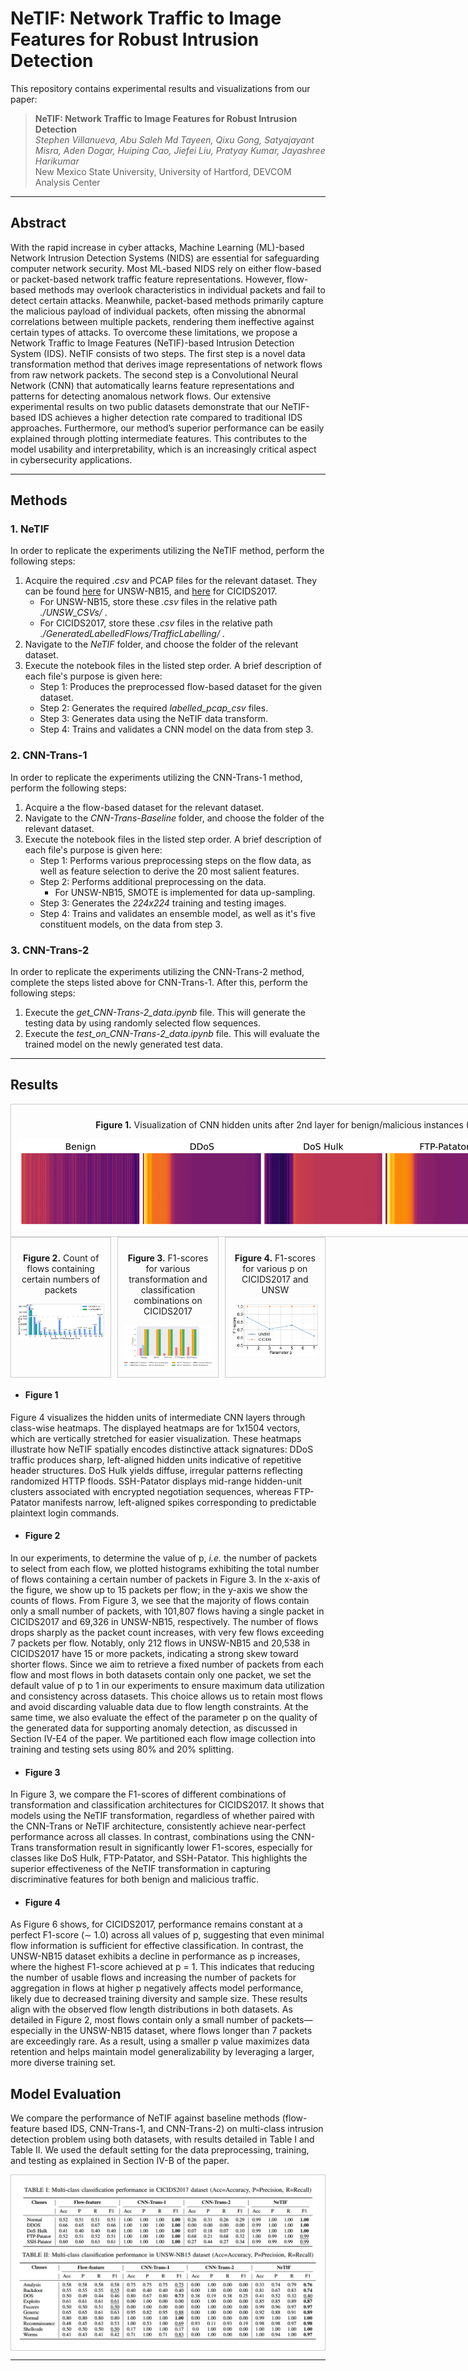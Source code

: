 # NeTIF: Network Traffic to Image Features for Robust Intrusion Detection

This repository contains experimental results and visualizations from our paper:

> **NeTIF: Network Traffic to Image Features for Robust Intrusion Detection**  
> *Stephen Villanueva, Abu Saleh Md Tayeen, Qixu Gong, Satyajayant Misra, Aden Dogar, Huiping Cao, Jiefei Liu, Pratyay Kumar, Jayashree Harikumar*  
> New Mexico State University, University of Hartford, DEVCOM Analysis Center  
<!-- > *Presented at [Conference Name, Year]* -->

---

## Abstract

With the rapid increase in cyber attacks, Machine Learning (ML)-based Network Intrusion Detection Systems (NIDS) are essential for safeguarding computer network security. Most ML-based NIDS rely on either flow-based or packet-based network traffic feature representations. However, flow-based methods may overlook characteristics in individual packets and fail to detect certain attacks. Meanwhile, packet-based methods primarily capture the malicious payload of individual packets, often missing the abnormal correlations between multiple packets, rendering them ineffective against certain types of attacks. To overcome these limitations, we propose a Network Traffic to Image Features (NeTIF)-based Intrusion Detection System (IDS). NeTIF consists of two steps. The first step is a novel data transformation method that derives image representations of network flows from raw network packets. The second step is a Convolutional Neural Network (CNN) that automatically learns feature representations and patterns for detecting anomalous network flows. Our extensive experimental results on two public datasets demonstrate that our NeTIF-based IDS achieves a higher detection rate compared to traditional IDS approaches. Furthermore, our method’s superior performance can be easily explained through plotting intermediate features. This contributes to the model usability and interpretability, which is an increasingly critical aspect in cybersecurity applications.

---
 ## Methods

### 1. NeTIF
In order to replicate the experiments utilizing the NeTIF method, perform the following steps:
1) Acquire the required *.csv* and PCAP files for the relevant dataset. They can be found [here](https://research.unsw.edu.au/projects/unsw-nb15-dataset) for UNSW-NB15, and [here](https://www.unb.ca/cic/datasets/ids-2017.html) for CICIDS2017.
    * For UNSW-NB15, store these *.csv* files in the relative path *./UNSW_CSVs/* .
    * For CICIDS2017, store these *.csv* files in the relative path *./GeneratedLabelledFlows/TrafficLabelling/* .
2) Navigate to the *NeTIF* folder, and choose the folder of the relevant dataset.
3) Execute the notebook files in the listed step order. A brief description of each file's purpose is given here:
    * Step 1: Produces the preprocessed flow-based dataset for the given dataset.
    * Step 2: Generates the required *labelled_pcap_csv* files.
    * Step 3: Generates data using the NeTIF data transform.
    * Step 4: Trains and validates a CNN model on the data from step 3. 

### 2. CNN-Trans-1
In order to replicate the experiments utilizing the CNN-Trans-1 method, perform the following steps:
1) Acquire a the flow-based dataset for the relevant dataset.
2) Navigate to the *CNN-Trans-Baseline* folder, and choose the folder of the relevant dataset.
3) Execute the notebook files in the listed step order. A brief description of each file's purpose is given here:
    * Step 1: Performs various preprocessing steps on the flow data, as well as feature selection to derive the 20 most salient features.
    * Step 2: Performs additional preprocessing on the data.
        * For UNSW-NB15, SMOTE is implemented for data up-sampling.
    * Step 3: Generates the *224x224* training and testing images.
    * Step 4: Trains and validates an ensemble model, as well as it's five constituent models, on the data from step 3.  

### 3. CNN-Trans-2
In order to replicate the experiments utilizing the CNN-Trans-2 method, complete the steps listed above for CNN-Trans-1. After this, perform the following steps:
1) Execute the *get_CNN-Trans-2_data.ipynb* file. This will generate the testing data by using randomly selected flow sequences.
2) Execute the *test_on_CNN-Trans-2_data.ipynb* file. This will evaluate the trained model on the newly generated test data.

---
## Results

<div style="display: flex; justify-content: space-between; gap: 10px;">  
    <div style="flex: 1; text-align: center; border: 1px solid #ccc; padding: 10px;"> 
        <p><b>Figure 1.</b> Visualization of CNN hidden units after 2nd layer for benign/malicious instances (1×1504 vectors stretched).</p>
        <img src="./Figures/figure3.png" style="max-width: 2000px;" >  
    </div> 
</div>
<div style="display: flex; justify-content: space-between; gap: 10px;">  
    <div style="flex: 1; text-align: center; border: 1px solid #ccc; padding: 10px;"> 
        <p><b>Figure 2.</b> Count of flows containing certain numbers of packets</p>
        <img src="./Figures/old_figure3_broken_yaxis.png" alt="CICDDoS2019 data distribution" style="max-width: 100%;" >  
    </div> 
    <div style="flex: 1; text-align: center; border: 1px solid #ccc; padding: 10px;"> 
        <p><b>Figure 3.</b> F1-scores for various transformation and classification combinations on CICIDS2017</p>
        <img src="./Figures/figure5.png" style="max-width: 100%;" >  
    </div> 
    <div style="flex: 1; text-align: center; border: 1px solid #ccc; padding: 10px;"> 
        <p><b>Figure 4.</b> F1-scores for various p on CICIDS2017 and UNSW</p>
        <img src="./Figures/f1_scores_varying_p.png" style="max-width: 100%;" >  
    </div>
</div>

* #### Figure 1

Figure 4 visualizes the hidden units of intermediate CNN layers through class-wise heatmaps. The displayed heatmaps are for 1x1504 vectors, which are vertically stretched for easier visualization. These heatmaps illustrate how NeTIF spatially encodes distinctive attack signatures: DDoS traffic produces sharp, left-aligned hidden units indicative of repetitive header structures. DoS Hulk yields diffuse, irregular patterns reflecting randomized HTTP floods. SSH-Patator displays mid-range hidden-unit clusters associated with encrypted negotiation sequences, whereas FTP-Patator manifests narrow, left-aligned spikes corresponding to predictable plaintext login commands.

* #### Figure 2

In our experiments, to determine the value of p, *i.e.* the number of packets to select from each flow, we plotted histograms exhibiting the total number of flows containing a certain number of packets in Figure 3. In the x-axis of the figure, we show up to 15 packets per flow; in the y-axis we show the counts of flows. From Figure 3, we see that the majority of flows contain only a small number of packets, with 101,807 flows having a single packet in CICIDS2017 and 69,326 in UNSW-NB15, respectively. The number of flows drops sharply as the packet count increases, with very few flows exceeding 7 packets per flow. Notably, only 212 flows in UNSW-NB15 and 20,538 in CICIDS2017 have 15 or more packets, indicating a strong skew toward shorter flows. Since we aim to retrieve a fixed number of packets from each flow and most flows in both datasets contain only one packet, we set the default value of p to 1 in our experiments to ensure maximum data utilization and consistency across datasets. This choice allows us to retain most flows and avoid discarding valuable data due to flow length constraints. At the same time, we also evaluate the effect of the parameter p on the quality of the generated data for supporting anomaly detection, as discussed in Section IV-E4 of the paper. We partitioned each flow image collection into training and testing sets using 80% and 20% splitting.

* #### Figure 3

In Figure 3, we compare the F1-scores of different combinations of transformation and classification architectures for CICIDS2017. It shows that models using the NeTIF transformation, regardless of whether paired with the CNN-Trans or NeTIF architecture, consistently achieve near-perfect performance across all classes. In contrast, combinations using the CNN-Trans transformation result in significantly lower F1-scores, especially for classes like DoS Hulk, FTP-Patator, and SSH-Patator. This highlights the superior effectiveness of the NeTIF transformation in capturing discriminative features for both benign and malicious traffic.

* #### Figure 4

As Figure 6 shows, for CICIDS2017, performance remains constant at a perfect F1-score (∼ 1.0) across all values of p, suggesting that even minimal flow information is sufficient for effective classification. In contrast, the UNSW-NB15 dataset exhibits a decline in performance as p increases, where the highest F1-score achieved at p = 1. This indicates that reducing the number of usable flows and increasing the number of packets for aggregation in flows at higher p negatively affects model performance, likely due to decreased training diversity and sample size. These results align with the observed flow length distributions in both datasets. As detailed in Figure 2, most flows contain only a small number of packets—especially in the UNSW-NB15 dataset, where flows longer than 7 packets are exceedingly rare. As a result, using a smaller p value maximizes data retention and helps maintain model generalizability by leveraging a larger, more diverse training set.


## Model Evaluation

We compare the performance of NeTIF against baseline methods (flow-feature based IDS, CNN-Trans-1, and CNN-Trans-2) on multi-class intrusion detection problem using both datasets, with results detailed in Table I and Table II. We used the default setting for the data preprocessing, training, and testing as explained in Section IV-B of the paper.

<div style="flex: 1; text-align: center; border: 1px solid #ccc; padding: 10px;"> 
    <img src="./Figures/model_evaluation_table.png" style="max-width: 100%;">  
</div>




---

